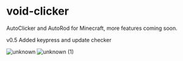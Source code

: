 # void-clicker
AutoClicker and AutoRod for Minecraft, more features coming soon.

v0.5 Added keypress and update checker 


![unknown](https://user-images.githubusercontent.com/82592303/120114240-e368b280-c186-11eb-8ccc-194ec7a4f1f8.png)
![unknown (1)](https://user-images.githubusercontent.com/82592303/120114241-e4014900-c186-11eb-9522-bf66d2e98708.png)
